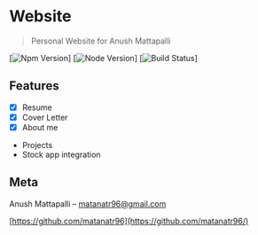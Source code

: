 # Website
> Personal Website for Anush Mattapalli

[![Npm Version][npm-image]]
[![Node Version][node-image]]
[![Build Status][travis-image]]

## Features

- [x] Resume
- [x] Cover Letter
- [x] About me
- Projects
- Stock app integration

## Meta

Anush Mattapalli – matanatr96@gmail.com

[https://github.com/matanatr96](https://github.com/matanatr96/)

[npm-image]:https://img.shields.io/npm/v/npm.svg
[node-image]:https://img.shields.io/node/v/gh-badges.svg
[travis-url]: https://travis-ci.org/dbader/node-datadog-metrics
[travis-image]: https://img.shields.io/travis/dbader/node-datadog-metrics/master.svg?style=flat-square